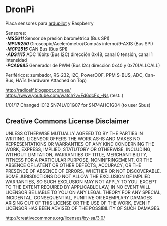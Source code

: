 # DronPi 
Placa sensores para [ardupilot](https://github.com/ArduPilot) y Raspberry 

Sensores:  
    -***MS5611*** Sensor de presión barométrica (Bus SPI)   
    -***MPU9250*** 	Giroscopio/Acelerómetro/Compás interno/9-AXIS (Bus SPI)   
    -***MCP2515*** CAN Bus (Bus SPI)  
    -***ADS1115*** ADC 16bits (Bus I2C) dirección 0x48, canal 0 tensión, canal 1 intensidad  
    -***PCA9685*** Generador de PWM (Bus I2c) dirección 0x40 y 0x70(ALLCALL)

Periféricos: zumbador, RS-232, i2C, PowerOOF, PPM S-BUS, ADC, Can-Bus, HATs (Hardware Attached on Top)

http://radioelf.blogspot.com.es/  
https://www.youtube.com/watch?v=Fd6dcFx_-Ns (test..)

1/01/17
Changed IC12 SN74LVC1G07 for SN74AHC1G04 (to user Sbus)


## Creative Commons License Disclaimer

UNLESS OTHERWISE MUTUALLY AGREED TO BY THE PARTIES IN WRITING, LICENSOR OFFERS THE WORK AS-IS AND MAKES NO REPRESENTATIONS OR WARRANTIES OF ANY KIND CONCERNING THE WORK, EXPRESS, IMPLIED, STATUTORY OR OTHERWISE, INCLUDING, WITHOUT LIMITATION, WARRANTIES OF TITLE, MERCHANTIBILITY, FITNESS FOR A PARTICULAR PURPOSE, NONINFRINGEMENT, OR THE ABSENCE OF LATENT OR OTHER DEFECTS, ACCURACY, OR THE PRESENCE OF ABSENCE OF ERRORS, WHETHER OR NOT DISCOVERABLE. SOME JURISDICTIONS DO NOT ALLOW THE EXCLUSION OF IMPLIED WARRANTIES, SO SUCH EXCLUSION MAY NOT APPLY TO YOU. EXCEPT TO THE EXTENT REQUIRED BY APPLICABLE LAW, IN NO EVENT WILL LICENSOR BE LIABLE TO YOU ON ANY LEGAL THEORY FOR ANY SPECIAL, INCIDENTAL, CONSEQUENTIAL, PUNITIVE OR EXEMPLARY DAMAGES ARISING OUT OF THIS LICENSE OR THE USE OF THE WORK, EVEN IF LICENSOR HAS BEEN ADVISED OF THE POSSIBILITY OF SUCH DAMAGES.

http://creativecommons.org/licenses/by-sa/3.0/
